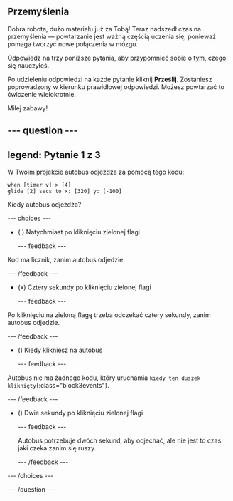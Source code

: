 ## Przemyślenia

Dobra robota, dużo materiału już za Tobą! Teraz nadszedł czas na przemyślenia — powtarzanie jest ważną częścią uczenia się, ponieważ pomaga tworzyć nowe połączenia w mózgu.

Odpowiedz na trzy poniższe pytania, aby przypomnieć sobie o tym, czego się nauczyłeś.

Po udzieleniu odpowiedzi na każde pytanie kliknij **Prześlij**. Zostaniesz poprowadzony w kierunku prawidłowej odpowiedzi. Możesz powtarzać to ćwiczenie wielokrotnie.

Miłej zabawy!

--- question ---
---
legend: Pytanie 1 z 3
---

W Twoim projekcie autobus odjeżdża za pomocą tego kodu:

```blocks3
when [timer v] > [4] 
glide [2] secs to x: [320] y: [-100]
```

Kiedy autobus odjeżdża?

--- choices ---

- ( ) Natychmiast po kliknięciu zielonej flagi

  --- feedback ---

Kod ma licznik, zanim autobus odjedzie.

  --- /feedback ---

- (x) Cztery sekundy po kliknięciu zielonej flagi

  --- feedback ---

Po kliknięciu na zieloną flagę trzeba odczekać cztery sekundy, zanim autobus odjedzie.

  --- /feedback ---

- () Kiedy klikniesz na autobus

  --- feedback ---

Autobus nie ma żadnego kodu, który uruchamia `kiedy ten duszek kliknięty`{:class="block3events"}.

  --- /feedback ---

- () Dwie sekundy po kliknięciu zielonej flagi

  --- feedback ---

  Autobus potrzebuje dwóch sekund, aby odjechać, ale nie jest to czas jaki czeka zanim się ruszy.

  --- /feedback ---

--- /choices ---

--- /question ---

